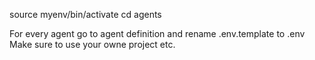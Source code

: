 source myenv/bin/activate
cd agents

For every agent go to agent definition and rename .env.template to .env
Make sure to use your owne project etc.
